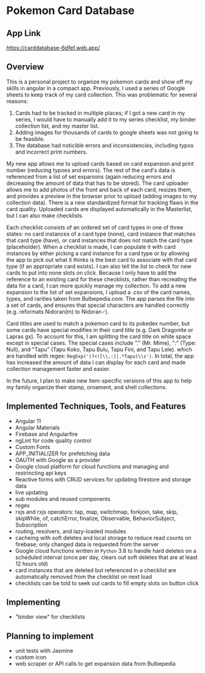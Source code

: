 # Pokemon Card Database

## App Link
https://carddatabase-6dfef.web.app/

## Overview
This is a personal project to organize my pokemon cards and show off my skills in angular in a compact app.  Previously, I used a series of Google sheets to keep track of my card collection.  This was problematic for several reasons:

1) Cards had to be tracked in multiple places; if I got a new card in my series, I would have to manually add it to my series checklist, my binder collection list, and my master list.
2) Adding images for thousands of cards to google sheets was not going to be feasible.
3) The database had noticible errors and inconsistencies, including typos and incorrect print numbers.

My new app allows me to upload cards based on card expansion and print number (reducing typoes and errors).  The rest of the card's data is referenced from a list of set expanions (again reducing errors and decreasing the amount of data that has to be stored).  The card uploader allows me to add photos of the front and back of each card, resizes them, and provides a preview in the browser prior to upload (adding images to my collection data).  There is a new standardized format for tracking flaws in the card quality.  Uploaded cards are displayed automatically in the Masterlist, but I can also make checklists.

Each checklist consists of an ordered set of card types in one of three states:  no card instances of a card type (none), card instance that matches that card type (have), or card instances that does not match the card type (placeholder).  When a checklist is made, I can populate it with card instances by either picking a card instance for a card type or by allowing the app to pick out what it thinks is the best card to associate with that card type (if an appropriate card exists).  I can also tell the list to check for new cards to put into none slots on click.  Because I only have to add the reference to an existing card for these checklists, rather than recreating the data for a card, I can more quickly manage my collection. To add a new expansion to the list of set expansions, I upload a .csv of the card names, types, and rarities taken from Bulbepedia.com.  The app parses the file into a set of cards, and ensures that special characters are handled correctly (e.g. reformats Nidoran(m) to Nidoran♂).

Card titles are used to match a pokemon card to its pokedex number, but some cards have special modifies in their card title (e.g. Dark Dragonite or Lapras gx). To account for this, I am splitting the card title on white space except in special cases.  The special cases include "." (Mr. Mime), ":" (Type: Null), and "Tapu" (Tapu Koko, Tapu Bulu, Tapu Fini, and Tapu Lele). which are handled with regex: `RegExp('(?<![\\.:]|.*Tapu)\\s')`.  In total, the app has increased the amount of data I can display for each card and made collection management faster and easier.

In the future, I plan to make new item-specific versions of this app to help my family organize their stamp, ornament, and shell collections.

## Implemented Techniques, Tools, and Features
* Angular 11
* Angular Materials
* Firebase and Angularfire
* ngLint for code quality control
* Custom Fonts
* APP_INITIALIZER for prefetching data
* OAUTH with Google as a provider
* Google cloud platform for cloud functions and managing and restrincting api keys
* Reactive forms with CRUD services for updating firestore and storage data
* live updating
* sub modules and reused components
* regex
* rxjs and rxjs operators: tap, map, switchmap, forkjoin, take, skip, skipWhile, of, catchError, finalize, Observable, BehaviorSubject, Subscription
* routing, resolvers, and lazy-loaded modules
* cacheing with soft deletes and local storage to reduce read counts on firebase; only changed data is requested from the server
* Google cloud functions written in `Python` 3.8 to handle hard deletes on a scheduled interval (once per day, clears out soft deletes that are at least 12 hours old)
* card instances that are deleted but referenced in a checklist are automatically removed from the checklist on next load
* checklists can be told to seek out cards to fill empty slots on button click

## Implementing
* "binder view" for checklists

## Planning to implement
* unit tests with Jasmine
* custom icon
* web scraper or API calls to get expansion data from Bulbepedia

